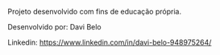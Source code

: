Projeto desenvolvido com fins de educação própria. 

Desenvolvido por: Davi Belo

Linkedin: https://www.linkedin.com/in/davi-belo-948975264/
